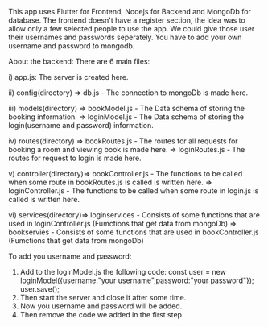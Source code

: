 This app uses Flutter for Frontend, Nodejs for Backend and MongoDb for database.
The frontend doesn't have a register section, the idea was to allow only a few selected people to use the app. We could give those user their usernames and passwords seperately.
You have to add your own username and password to mongodb.

About the backend:
There are 6 main files:

i) app.js: The server is created here.

ii) config(directory) => db.js - The connection to mongoDb is made here.

iii) models(directory) => bookModel.js - The Data schema of storing the booking information.
                       => loginModel.js - The Data schema of storing the login(username and password) information.

iv) routes(directory) => bookRoutes.js - The routes for all requests for booking a room and viewing book is made here.
                      => loginRoutes.js - The routes for request to login is made here.
                      
v) controller(directory)=> bookController.js - The functions to be called when some route in bookRoutes.js is called is written here.
                        => loginController.js - The functions to be called when some route in login.js is called is written here.
  
vi) services(directory)=> loginservices - Consists of some functions that are used in loginController.js (Fumctions that get data from mongoDb)
                       => bookservies - Consists of some functions that are used in bookController.js (Fumctions that get data from mongoDb)


To add you username and password:
1) Add to the loginModel.js the following code:
   const user = new loginModel({username:"your username",password:"your password"});
   user.save();
3) Then start the server and close it after some time.
4) Now you username and password will be added.
5) Then remove the code we added in the first step.
